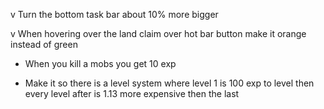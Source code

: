 v Turn the bottom task bar about 10% more bigger

v When hovering over the land claim over hot bar button make it orange instead of green

- When you kill a mobs you get 10 exp

- Make it so there is a level system where level 1 is 100 exp to level then every level after is 1.13 more expensive then the last
